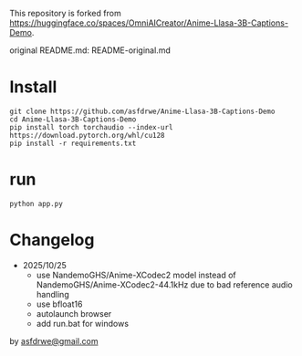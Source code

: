 This repository is forked from https://huggingface.co/spaces/OmniAICreator/Anime-Llasa-3B-Captions-Demo.

original README.md: README-original.md

# Install

```
git clone https://github.com/asfdrwe/Anime-Llasa-3B-Captions-Demo
cd Anime-Llasa-3B-Captions-Demo
pip install torch torchaudio --index-url https://download.pytorch.org/whl/cu128
pip install -r requirements.txt
```

# run

```
python app.py
```

# Changelog
- 2025/10/25
  - use NandemoGHS/Anime-XCodec2 model instead of NandemoGHS/Anime-XCodec2-44.1kHz due to bad reference audio handling
  - use bfloat16
  - autolaunch browser
  - add run.bat for windows

by asfdrwe@gmail.com
